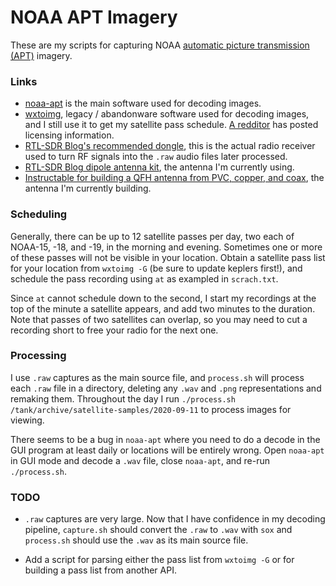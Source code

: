 # NOAA APT Imagery

These are my scripts for capturing NOAA [automatic picture transmission (APT)](https://en.wikipedia.org/wiki/Automatic_picture_transmission) imagery.

### Links

- [noaa-apt](https://noaa-apt.mbernardi.com.ar/) is the main software used for decoding images.
- [wxtoimg](https://wxtoimgrestored.xyz/), legacy / abandonware software used for decoding images, and I still use it to get my satellite pass schedule. [A redditor](https://www.reddit.com/r/RTLSDR/comments/6qlgtt/wxtoimg_license_info_no_longer_working/dl0g6en/) has posted licensing information.
- [RTL-SDR Blog's recommended dongle](https://www.amazon.com/dp/B0129EBDS2), this is the actual radio receiver used to turn RF signals into the `.raw` audio files later processed.
- [RTL-SDR Blog dipole antenna kit](https://www.amazon.com/dp/B075445JDF), the antenna I'm currently using.
- [Instructable for building a QFH antenna from PVC, copper, and coax](https://www.instructables.com/id/NOAA-Satellite-Signals-with-a-PVC-QFH-Antenna-and-/), the antenna I'm currently building.

### Scheduling

Generally, there can be up to 12 satellite passes per day, two each of NOAA-15, -18, and -19, in the morning and evening. Sometimes one or more of these passes will not be visible in your location. Obtain a satellite pass list for your location from `wxtoimg -G` (be sure to update keplers first!), and schedule the pass recording using `at` as exampled in `scrach.txt`.

Since `at` cannot schedule down to the second, I start my recordings at the top of the minute a satellite appears, and add two minutes to the duration. Note that passes of two satellites can overlap, so you may need to cut a recording short to free your radio for the next one.

### Processing

I use `.raw` captures as the main source file, and `process.sh` will process each `.raw` file in a directory, deleting any `.wav` and `.png` representations and remaking them. Throughout the day I run `./process.sh /tank/archive/satellite-samples/2020-09-11` to process images for viewing.

There seems to be a bug in `noaa-apt` where you need to do a decode in the GUI program at least daily or locations will be entirely wrong. Open `noaa-apt` in GUI mode and decode a `.wav` file, close `noaa-apt`, and re-run `./process.sh`.

### TODO

- `.raw` captures are very large. Now that I have confidence in my decoding pipeline, `capture.sh` should convert the `.raw` to `.wav` with `sox` and `process.sh` should use the `.wav` as its main source file.

- Add a script for parsing either the pass list from `wxtoimg -G` or for building a pass list from another API.